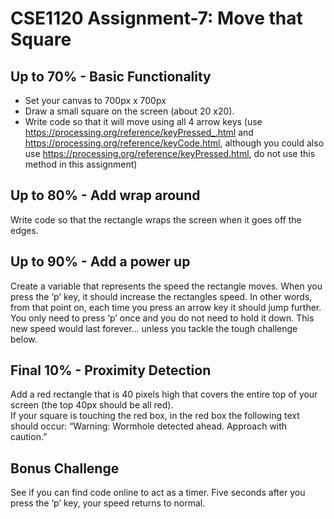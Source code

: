 # CSE1120 Assignment-7: Move that Square

## Up to 70% - Basic Functionality
* Set your canvas to 700px x 700px
* Draw a small square on the screen (about 20 x20).
* Write code so that it will move using all 4 arrow keys (use https://processing.org/reference/keyPressed_.html and https://processing.org/reference/keyCode.html, although you could also use https://processing.org/reference/keyPressed.html, do not use this method in this assignment)

## Up to 80% - Add wrap around
Write code so that the rectangle wraps the screen when it goes off the edges.  

## Up to 90% - Add a power up
Create a variable that represents the speed the rectangle moves. When you press the ‘p’ key, it should increase the rectangles speed. In other words, from that point on, each time you press an arrow key it should jump further. You only need to press ‘p’ once and you do not need to hold it down. This new speed would last forever…  unless you tackle the tough challenge below.

## Final 10% - Proximity Detection
Add a red rectangle that is 40 pixels high that covers the entire top of your screen (the top 40px should be all red).  
If your square is touching the red box, in the red box the following text should occur: “Warning: Wormhole detected ahead.  Approach with caution.”

## Bonus Challenge
See if you can find code online to act as a timer. Five seconds after you press the ‘p’ key, your speed returns to normal.
